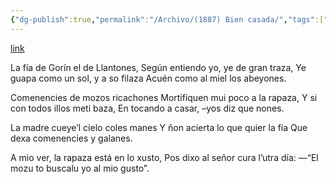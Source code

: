 ```yaml
---
{"dg-publish":true,"permalink":"/Archivo/(1887) Bien casada/","tags":["#Siglo_19","central","Benito_Canella_Meana","escrito","Sobrescobio","a1887","poema"]}
---
```


[link](https://asturies.com/cavedaynava/biencasada.txt)

La fía de Gorín el de Llantones, 
Según entiendo yo, ye de gran traza, 
Ye guapa como un sol, y a so filaza 
Acuén como al miel los abeyones.
 
  Comenencies de mozos ricachones
Mortifiquen mui poco a la rapaza, 
Y si con todos illos meti baza, 
En tocando a casar, –yos diz que nones.
 
   La madre cueye’l cielo coles manes 
Y ñon acierta lo que quier la fía 
Que dexa comenencies y galanes.
 
   A mio ver, la rapaza está en lo xusto, 
Pos dixo al señor cura l’utra día:
 —“El mozu to buscalu yo al mio gusto”.